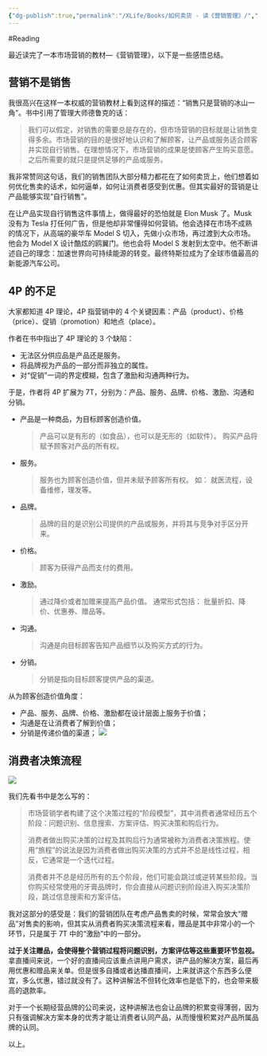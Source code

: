 ```yaml
---
{"dg-publish":true,"permalink":"/XLife/Books/如何卖货 - 读《营销管理》/","noteIcon":""}
---
```


#Reading 

最近读完了一本市场营销的教材—《营销管理》，以下是一些感悟总结。

## 营销不是销售 

我很高兴在这样一本权威的营销教材上看到这样的描述：“销售只是营销的冰山一角”。书中引用了管理大师德鲁克的话：

> 我们可以假定，对销售的需要总是存在的，但市场营销的目标就是让销售变得多余。市场营销的目的是很好地认识和了解顾客，让产品或服务适合顾客并实现自行销售。在理想情况下，市场营销的成果是使顾客产生购买意愿。之后所需要的就只是提供足够的产品或服务。

我非常赞同这句话，我们的销售团队大部分精力都花在了如何卖货上，他们想着如何优化售卖的话术，如何逼单，如何让消费者感受到优惠。但其实最好的营销是让产品能够实现“自行销售”。

在让产品实现自行销售这件事情上，做得最好的恐怕就是 Elon Musk 了。Musk 没有为 Tesla 打任何广告，但是他却非常懂得如何营销。他会选择在市场不成熟的情况下，从高端的豪华车 Model S 切入，先做小众市场，再过渡到大众市场。他会为 Model X 设计酷炫的鸥翼门。他也会将 Model S 发射到太空中。他不断讲述自己的理念：加速世界向可持续能源的转变。最终特斯拉成为了全球市值最高的新能源汽车公司。

## 4P 的不足

大家都知道 4P 理论，4P 指营销中的 4 个关键因素：产品（product）、价格（price）、促销（promotion）和地点（place）。

作者在书中指出了 4P 理论的 3 个缺陷：

*   无法区分供应品是产品还是服务。
*   将品牌视为产品的一部分而非独立的属性。
*   对“促销”一词的界定模糊，包含了激励和沟通两种行为。
    

于是，作者将 4P 扩展为 7T，分别为：产品、服务、品牌、价格、激励、沟通和分销。

*   产品是一种商品，为目标顾客创造价值。
    > 产品可以是有形的（如食品），也可以是无形的（如软件）。
    > 购买产品将赋予顾客对产品的所有权。
*   服务。
    > 服务也为顾客创造价值，但并未赋予顾客所有权。
    > 如： 就医流程，设备维修，理发等。
*   品牌。
    > 品牌的目的是识别公司提供的产品或服务，并将其与竞争对手区分开来。
*   价格。
    > 顾客为获得产品而支付的费用。
*   激励。
    > 通过降价或者加赠来提高产品价值。
    > 通常形式包括： 批量折扣、降价、优惠券、赠品等。
*   沟通。
    > 沟通是向目标顾客告知产品细节以及购买方式的行为。
*   分销。
    > 分销是指向目标顾客提供产品的渠道。
    

从为顾客创造价值角度：

*   产品、服务、品牌、价格、激励都在设计层面上服务于价值；
*   沟通是在让消费者了解到价值；
*   分销是传递价值的渠道；
![](/img/user/z-attchements/media/640-63.webp)

## 消费者决策流程

![](/img/user/z-attchements/media/640-64.webp)

我们先看书中是怎么写的：

> 市场营销学者构建了这个决策过程的“阶段模型”，其中消费者通常经历五个阶段：问题识别、信息搜索、方案评估、购买决策和购后行为。
> 
> 消费者做出购买决策的过程及其购后行为通常被称为消费者决策旅程。使用“旅程”的说法是因为消费者做出购买决策的方式并不总是线性过程，相反，它通常是一个迭代过程。
> 
> 消费者并不总是经历所有的五个阶段，他们可能会跳过或逆转某些阶段。当你购买经常使用的牙膏品牌时，你会直接从问题识别阶段进入购买决策阶段，跳过信息搜索和方案评估。

我对这部分的感受是：我们的营销团队在考虑产品售卖的时候，常常会放大“赠品”对售卖的影响，但其实从消费者购买决策流程来看，赠品是其中非常小的一个环节，只是属于 7T 中的“激励”中的一部分。

**过于关注赠品，会使得整个营销过程将问题识别，方案评估等这些重要环节忽视。** 拿直播间来说，一个好的直播间应该重点讲用户需求，讲产品的解决方案，最后再用优惠和赠品来关单。但是很多自播或者达播直播间，上来就讲这个东西多么便宜，多么优惠，错过就没有了。这种讲解法不但转化效率也是低下的，也会带来极高的退款率。

对于一个长期经营品牌的公司来说，这种讲解法也会让品牌的积累变得薄弱，因为只有强调解决方案本身的优秀才能让消费者认同产品，从而慢慢积累对产品所属品牌的认同。

以上。
